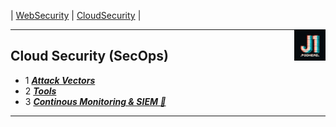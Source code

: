 

| [WebSecurity](https://ji-podhead.github.io/Web-And-CloudSecurity/webSecurity/) | [CloudSecurity](https://ji-podhead.github.io/Web-And-CloudSecurity/CloudSecurity) |


<div align="center">
    <a href="https://github.com/ji-podhead">  
      <img src="https://github.com/ji-podhead/ji-podhead/blob/main/logo.jpg?raw=true" align="right" width="50" />
</a>
</div>

----


## Cloud Security (SecOps)
- 1 [***Attack Vectors***](https://ji-podhead.github.io/Web-And-CloudSecurity/AttackVectors/#cloud-bases-attack-vectors)
- 2 [***Tools***](https://ji-podhead.github.io/Web-And-CloudSecurity/CloudSecurity/Tools)
- 3 [***Continous Monitoring & SIEM 🚧***](https://ji-podhead.github.io/Web-And-CloudSecurity/CloudSecurity/Monitoring) 
	


---
